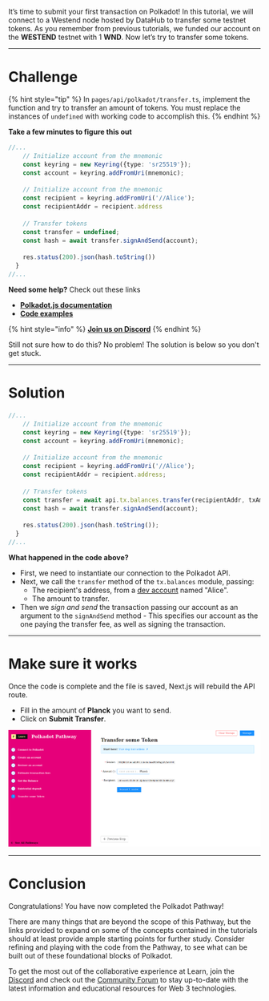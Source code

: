It’s time to submit your first transaction on Polkadot! In this tutorial, we will connect to a Westend node hosted by DataHub to transfer some testnet tokens. As you remember from previous tutorials, we funded our account on the **WESTEND** testnet with 1 **WND**. Now let’s try to transfer some tokens.

------------------------

# Challenge

{% hint style="tip" %}
In `pages/api/polkadot/transfer.ts`, implement the function and try to transfer an amount of tokens. You must replace the instances of `undefined` with working code to accomplish this.
{% endhint %}

**Take a few minutes to figure this out**

```typescript
//...
    // Initialize account from the mnemonic
    const keyring = new Keyring({type: 'sr25519'});
    const account = keyring.addFromUri(mnemonic);
  
    // Initialize account from the mnemonic
    const recipient = keyring.addFromUri('//Alice');
    const recipientAddr = recipient.address

    // Transfer tokens
    const transfer = undefined;
    const hash = await transfer.signAndSend(account);
    
    res.status(200).json(hash.toString())
  }
//...
```

**Need some help?** Check out these links
* [**Polkadot.js documentation**](https://polkadot.js.org/docs/)  
* [**Code examples**](https://polkadot.js.org/docs/api/examples/promise/)  

{% hint style="info" %}
[**Join us on Discord**](https://discord.gg/fszyM7K)
{% endhint %}

Still not sure how to do this? No problem! The solution is below so you don't get stuck.

------------------------

# Solution

```typescript
//...
    // Initialize account from the mnemonic
    const keyring = new Keyring({type: 'sr25519'});
    const account = keyring.addFromUri(mnemonic);
  
    // Initialize account from the mnemonic
    const recipient = keyring.addFromUri('//Alice');
    const recipientAddr = recipient.address;

    // Transfer tokens
    const transfer = await api.tx.balances.transfer(recipientAddr, txAmount);
    const hash = await transfer.signAndSend(account);
    
    res.status(200).json(hash.toString());
  }
//...
```

**What happened in the code above?**
* First, we need to instantiate our connection to the Polkadot API.
* Next, we call the `transfer` method of the `tx.balances` module, passing:
  * The recipient's address, from a [dev account](https://polkadot.js.org/docs/keyring/start/suri#dev-accounts) named "Alice".
  * The amount to transfer.
* Then we _sign and send_ the transaction passing our account as an argument to the `signAndSend` method - This specifies our account as the one paying the transfer fee, as well as signing the transaction.

------------------------

# Make sure it works

Once the code is complete and the file is saved, Next.js will rebuild the API route.
* Fill in the amount of **Planck** you want to send.
* Click on **Submit Transfer**.

![](../../../.gitbook/assets/pathways/polkadot/polkadot-transfer.gif)

-----------------------------

# Conclusion

Congratulations! You have now completed the Polkadot Pathway! 

There are many things that are beyond the scope of this Pathway, but the links provided to expand on some of the concepts contained in the tutorials should at least provide ample starting points for further study. Consider refining and playing with the code from the Pathway, to see what can be built out of these foundational blocks of Polkadot.

To get the most out of the collaborative experience at Learn, join the [Discord](https://discord.com/invite/fszyM7K) and check out the [Community Forum](https://community.figment.io) to stay up-to-date with the latest information and educational resources for Web 3 technologies.